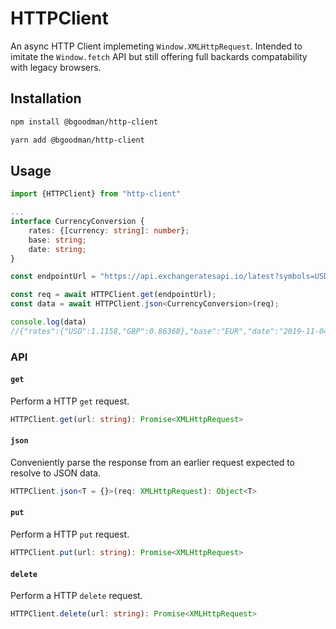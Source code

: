 # HTTPClient

An async HTTP Client implemeting `Window.XMLHttpRequest`.
Intended to imitate the `Window.fetch` API but still offering full backards compatability with legacy browsers.

## Installation

```bash
npm install @bgoodman/http-client

yarn add @bgoodman/http-client
```

## Usage

```typescript
import {HTTPClient} from "http-client"

...
interface CurrencyConversion {
    rates: {[currency: string]: number};
    base: string;
    date: string;
}

const endpointUrl = "https://api.exchangeratesapi.io/latest?symbols=USD,GBP";

const req = await HTTPClient.get(endpointUrl);
const data = await HTTPClient.json<CurrencyConversion>(req);

console.log(data)
//{"rates":{"USD":1.1158,"GBP":0.86368},"base":"EUR","date":"2019-11-04"
```

### API

#### `get`

Perform a HTTP `get` request.

```typescript
HTTPClient.get(url: string): Promise<XMLHttpRequest>
```

#### `json`

Conveniently parse the response from an earlier request expected to resolve to JSON data.

```typescript
HTTPClient.json<T = {}>(req: XMLHttpRequest): Object<T>
```

#### `put`

Perform a HTTP `put` request.

```typescript
HTTPClient.put(url: string): Promise<XMLHttpRequest>
```

#### `delete`

Perform a HTTP `delete` request.

```typescript
HTTPClient.delete(url: string): Promise<XMLHttpRequest>
```
